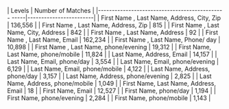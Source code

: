 

| Levels                                                             | Number of Matches |
|---------------------------------------------- -----|------------------------|
| First Name , Last Name, Address, City, Zip   | 136,556                    |
| First Name , Last Name, Address, Zip           | 815                           |
| First Name , Last Name, City, Address          | 842                           |
| First Name , Last Name, Address                  | 92                             |
| First Name , Last Name, Email                      | 162,234 |
| First Name , Last Name, Phone/ day             | 10,898 |
| First Name , Last Name, phone/evening | 19,312 |
| First Name, Last Name, phone/mobile  | 11,824 |
| Last Name, Address, Email  | 14,157 |
| Last Name, Email, phone/day  | 3,554 |
| Last Name, Email, phone/evening  | 6,129 |
| Last Name, Email, phone/mobile  | 4,122 |
| Last Name, Address, phone/day  | 3,157 |
| Last Name, Address, phone/evening | 2,825 |
| Last Name, Address, phone/mobile  | 1,049 |
| First Name, Last Name, Address, Email | 18 |
| First Name, Email | 12,527 |
| First Name, phone/day | 1,194 |
| First Name, phone/evening | 2,284 |
| First Name, phone/mobile | 1,143 |
